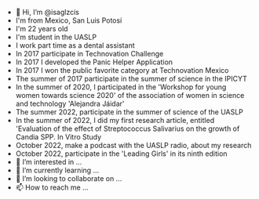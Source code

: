- 👋 Hi, I’m @isaglzcis
- I'm from Mexico, San Luis Potosí 
- I'm 22 years old 
- I'm student in the UASLP
- I work part time as a dental assistant
- In 2017 participate in Technovation Challenge
- In 2017 I developed the Panic Helper Application
- In 2017 I won the public favorite category at Technovation Mexico
- The summer of 2017 participate in the summer of science in the IPICYT
- In the summer of 2020, I participated in the 'Workshop for young women towards science 2020' of the association of women in science and technology 'Alejandra Jáidar'
- The summer 2022, participate in the summer of science of the UASLP
- In the summer of 2022, I did my first research article, entitled 'Evaluation of the effect of Streptococcus Salivarius on the growth of Candia SPP. In Vitro Study
- October 2022, make a podcast with the UASLP radio, about my research
- October 2022, participate in the 'Leading Girls' in its ninth edition
- 👀 I’m interested in ...
- 🌱 I’m currently learning ...
- 💞️ I’m looking to collaborate on ...
- 📫 How to reach me ...

